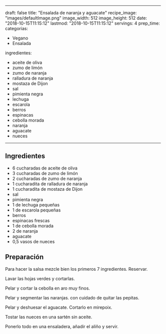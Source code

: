 
---
draft: false
title: "Ensalada de naranja y aguacate"
recipe_image: "images/defaultImage.png"
image_width: 512
image_height: 512
date: "2018-10-15T11:15:12"
lastmod: "2018-10-15T11:15:12"
servings: 4
prep_time: 
categorias:
  - Vegano
  - Ensalada

ingredientes:
  - aceite de oliva
  - zumo de limón
  - zumo de naranja
  - ralladura de naranja
  - mostaza de Dijon
  - sal
  - pimienta negra
  - lechuga
  - escarola
  - berros
  - espinacas
  - cebolla morada
  - naranja
  - aguacate
  - nueces
---

## Ingredientes
- 6 cucharadas de aceite de oliva
- 3 cucharadas de zumo de limón
- 2 cucharadas de zumo de naranja
- 1 cucharadita de ralladura de naranja
- 1 cucharadita de mostaza de Dijon
- sal
- pimienta negra
- 1  de lechuga pequeñas
- 1  de escarola pequeñas
- berros
- espinacas frescas
- 1  de cebolla morada
- 2  de naranja
- aguacate
- 0,5 vasos de nueces

## Preparación
Para hacer la salsa mezcle bien los primeros 7 ingredientes. Reservar.

Lavar las hojas verdes y cortarlas.

Pelar y cortar la cebolla en aro muy finos.

Pelar y segmentar las naranjas. con cuidado de quitar las pepitas.

Pelar y deshuesar el aguacate. Cortarlo en mirepoix.

Tostar las nueces en una sartén sin aceite.

Ponerlo todo en una ensaladera, añadir el aliño y servir.


